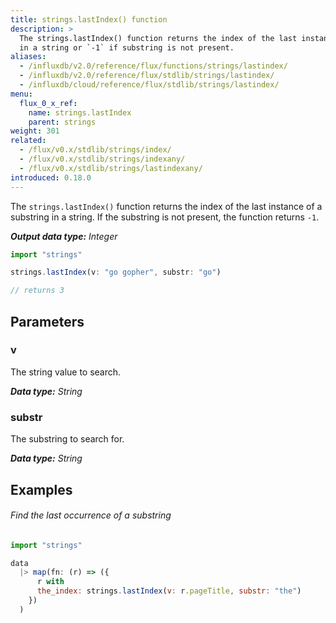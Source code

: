 ```yaml
---
title: strings.lastIndex() function
description: >
  The strings.lastIndex() function returns the index of the last instance of a substring
  in a string or `-1` if substring is not present.
aliases:
  - /influxdb/v2.0/reference/flux/functions/strings/lastindex/
  - /influxdb/v2.0/reference/flux/stdlib/strings/lastindex/
  - /influxdb/cloud/reference/flux/stdlib/strings/lastindex/
menu:
  flux_0_x_ref:
    name: strings.lastIndex
    parent: strings
weight: 301
related:
  - /flux/v0.x/stdlib/strings/index/
  - /flux/v0.x/stdlib/strings/indexany/
  - /flux/v0.x/stdlib/strings/lastindexany/
introduced: 0.18.0
---
```


The `strings.lastIndex()` function returns the index of the last instance of a substring
in a string. If the substring is not present, the function returns `-1`.

_**Output data type:** Integer_

```js
import "strings"

strings.lastIndex(v: "go gopher", substr: "go")

// returns 3
```

## Parameters

### v
The string value to search.

_**Data type:** String_

### substr
The substring to search for.

_**Data type:** String_

## Examples

###### Find the last occurrence of a substring
```js
import "strings"

data
  |> map(fn: (r) => ({
      r with
      the_index: strings.lastIndex(v: r.pageTitle, substr: "the")
    })
  )
```
